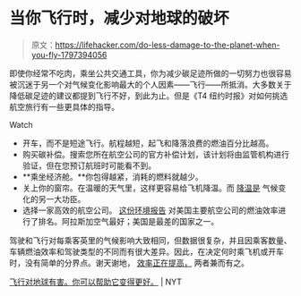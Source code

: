 # 当你飞行时，减少对地球的破坏

> 原文：<https://lifehacker.com/do-less-damage-to-the-planet-when-you-fly-1797394056>

即使你经常不吃肉，乘坐公共交通工具，你为减少碳足迹所做的一切努力也很容易被沉迷于另一个对气候变化影响最大的个人因素——飞行——所抵消。大多数关于降低碳足迹的建议都提到飞行不好，到此为止。但是《T4 纽约时报》对如何挑选航空旅行有一些更具体的指导。

Watch

*   开车，而不是短途飞行。航程越短，起飞和降落浪费的燃油百分比越高。
*   购买碳补偿。搜索您所在航空公司的官方补偿计划，该计划将由监管机构进行验证，但在您预订航班时可能看不到。
*   **乘坐经济舱。**你包得越紧，消耗的燃料就越少。
*   关上你的窗帘。在温暖的天气里，这样更容易给飞机降温。而 [降温是](https://www.nytimes.com/interactive/2017/07/13/climate/climate-change-make-a-difference-quiz.html) 气候变化的另一大功臣。
*   选择一家高效的航空公司。 [这份环境报告](http://www.theicct.org/sites/default/files/publications/U.S.%20Airlines%20Ranking%20Report%20final.pdf) 对美国主要航空公司的燃油效率进行了排名。阿拉斯加空气最好；美国是最差的国家之一。

驾驶和飞行对每乘客英里的气候影响大致相同，但数据很复杂，并且因乘客数量、车辆燃油效率和驾驶类型的不同而有很大差异。因此，在决定何时乘飞机或开车时，没有简单的分界点。谢天谢地， [效率正在提高，](https://www.yaleclimateconnections.org/2015/09/evolving-climate-math-of-flying-vs-driving/) 两者兼而有之。

[飞行对地球有害。你可以帮助它变得更好。](https://www.nytimes.com/2017/07/27/climate/airplane-pollution-global-warming.html) | NYT
